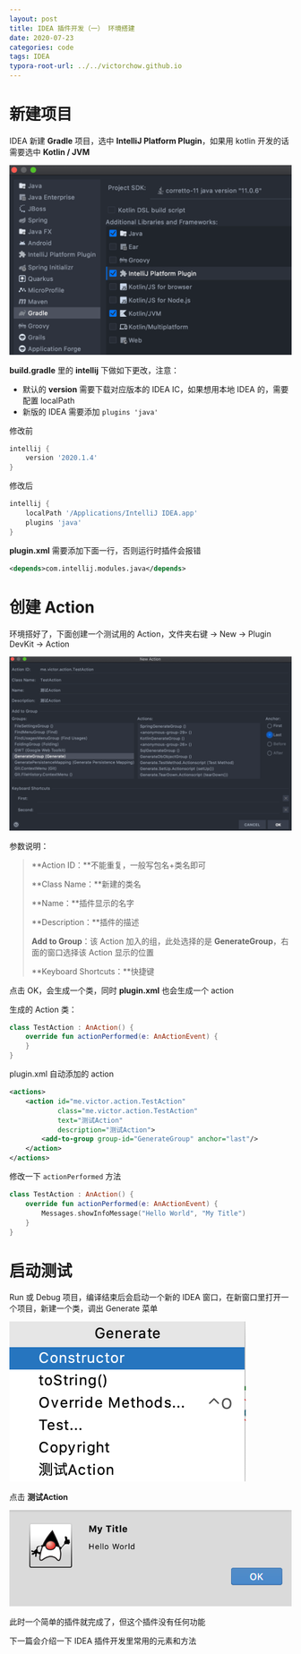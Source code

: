 ```yaml
---
layout: post
title: IDEA 插件开发（一） 环境搭建
date: 2020-07-23
categories: code
tags: IDEA
typora-root-url: ../../victorchow.github.io
---
```


> 

# 新建项目

IDEA 新建 **Gradle** 项目，选中 **IntelliJ Platform Plugin**，如果用 kotlin 开发的话需要选中 **Kotlin / JVM**

![](/assets/img/20200723-1.png)

**build.gradle** 里的 **intellij** 下做如下更改，注意：

* 默认的 **version** 需要下载对应版本的 IDEA IC，如果想用本地 IDEA 的，需要配置 localPath
* 新版的 IDEA 需要添加 `plugins 'java'` 

修改前

```groovy
intellij {
    version '2020.1.4'
}
```

修改后

```groovy
intellij {
    localPath '/Applications/IntelliJ IDEA.app'
    plugins 'java'
}
```

**plugin.xml** 需要添加下面一行，否则运行时插件会报错

```xml
<depends>com.intellij.modules.java</depends>
```

# 创建 Action

环境搭好了，下面创建一个测试用的 Action，文件夹右键 → New → Plugin DevKit → Action

![](/assets/img/20200723-2.png)

参数说明：

>**Action ID：**不能重复，一般写包名+类名即可
>
>**Class Name：**新建的类名
>
>**Name：**插件显示的名字
>
>**Description：**插件的描述
>
>**Add to Group**：该 Action 加入的组，此处选择的是 **GenerateGroup**，右面的窗口选择该 Action 显示的位置
>
>**Keyboard Shortcuts：**快捷键

点击 OK，会生成一个类，同时 **plugin.xml** 也会生成一个 action

生成的 Action 类：

```kotlin
class TestAction : AnAction() {
    override fun actionPerformed(e: AnActionEvent) {
    }
}
```

plugin.xml 自动添加的 action

```xml
<actions>
    <action id="me.victor.action.TestAction"
            class="me.victor.action.TestAction"
            text="测试Action"
            description="测试Action">
        <add-to-group group-id="GenerateGroup" anchor="last"/>
    </action>
</actions>
```

修改一下 `actionPerformed` 方法

```kotlin
class TestAction : AnAction() {
    override fun actionPerformed(e: AnActionEvent) {
        Messages.showInfoMessage("Hello World", "My Title")
    }
}
```

# 启动测试

Run 或 Debug 项目，编译结束后会启动一个新的 IDEA 窗口，在新窗口里打开一个项目，新建一个类，调出 Generate 菜单

![](/assets/img/20200723-3.png)

点击 **测试Action**

![](/assets/img/20200723-4.png)

此时一个简单的插件就完成了，但这个插件没有任何功能

下一篇会介绍一下 IDEA 插件开发里常用的元素和方法
